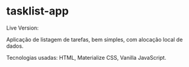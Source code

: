 # tasklist-app

Live Version: 

Aplicação de listagem de tarefas, bem simples, com alocação local de dados.

Tecnologias usadas: HTML, Materialize CSS, Vanilla JavaScript.

